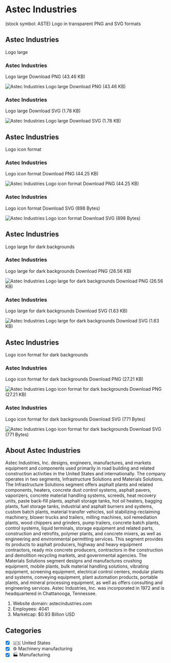 # Astec Industries
 (stock symbol: ASTE) Logo in transparent PNG and SVG formats

## Astec Industries
 Logo large

### Astec Industries
 Logo large Download PNG (43.46 KB)

![Astec Industries
 Logo large Download PNG (43.46 KB)](/img/orig/ASTE_BIG-69d3592a.png)

### Astec Industries
 Logo large Download SVG (1.78 KB)

![Astec Industries
 Logo large Download SVG (1.78 KB)](/img/orig/ASTE_BIG-db15a2cc.svg)

## Astec Industries
 Logo icon format

### Astec Industries
 Logo icon format Download PNG (44.25 KB)

![Astec Industries
 Logo icon format Download PNG (44.25 KB)](/img/orig/ASTE-35942557.png)

### Astec Industries
 Logo icon format Download SVG (898 Bytes)

![Astec Industries
 Logo icon format Download SVG (898 Bytes)](/img/orig/ASTE-cc5053e1.svg)

## Astec Industries
 Logo large for dark backgrounds

### Astec Industries
 Logo large for dark backgrounds Download PNG (26.56 KB)

![Astec Industries
 Logo large for dark backgrounds Download PNG (26.56 KB)](/img/orig/ASTE_BIG.D-2d0bcc15.png)

### Astec Industries
 Logo large for dark backgrounds Download SVG (1.63 KB)

![Astec Industries
 Logo large for dark backgrounds Download SVG (1.63 KB)](/img/orig/ASTE_BIG.D-2e0739d6.svg)

## Astec Industries
 Logo icon format for dark backgrounds

### Astec Industries
 Logo icon format for dark backgrounds Download PNG (27.21 KB)

![Astec Industries
 Logo icon format for dark backgrounds Download PNG (27.21 KB)](/img/orig/ASTE.D-bb5b4c2d.png)

### Astec Industries
 Logo icon format for dark backgrounds Download SVG (771 Bytes)

![Astec Industries
 Logo icon format for dark backgrounds Download SVG (771 Bytes)](/img/orig/ASTE.D-d3a3cdb7.svg)

## About Astec Industries


Astec Industries, Inc. designs, engineers, manufactures, and markets equipment and components used primarily in road building and related construction activities in the United States and internationally. The company operates in two segments, Infrastructure Solutions and Materials Solutions. The Infrastructure Solutions segment offers asphalt plants and related components, heaters, concrete dust control systems, asphalt pavers, vaporizers, concrete material handling systems, screeds, heat recovery units, paste back-fill plants, asphalt storage tanks, hot oil heaters, bagging plants, fuel storage tanks, industrial and asphalt burners and systems, custom batch plants, material transfer vehicles, soil stabilizing-reclaiming machinery, blower trucks and trailers, milling machines, soil remediation plants, wood chippers and grinders, pump trailers, concrete batch plants, control systems, liquid terminals, storage equipment and related parts, construction and retrofits, polymer plants, and concrete mixers, as well as engineering and environmental permitting services. This segment provides its products to asphalt producers, highway and heavy equipment contractors, ready mix concrete producers, contractors in the construction and demolition recycling markets, and governmental agencies. The Materials Solutions segment designs and manufactures crushing equipment, mobile plants, bulk material handling solutions, vibrating equipment, screening equipment, electrical control centers, modular plants and systems, conveying equipment, plant automation products, portable plants, and mineral processing equipment, as well as offers consulting and engineering services. Astec Industries, Inc. was incorporated in 1972 and is headquartered in Chattanooga, Tennessee.

1. Website domain: astecindustries.com
2. Employees: 4041
3. Marketcap: $0.93 Billion USD


## Categories
- [x] 🇺🇸 United States
- [x] ⚙️ Machinery manufacturing
- [x] 🏭 Manufacturing
